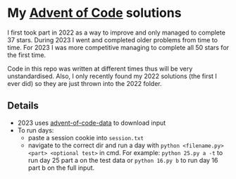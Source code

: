 # My [Advent of Code](https://adventofcode.com/) solutions

I first took part in 2022 as a way to improve and only managed to complete 37 stars. During 2023 I went and completed older problems from time to time. For 2023 I was more competitive managing to complete all 50 stars for the first time.

Code in this repo was written at different times thus will be very unstandardised. Also, I only recently found my 2022 solutions (the first I ever did) so they are just thrown into the 2022 folder. 

## Details
- 2023 uses [advent-of-code-data](https://github.com/wimglenn/advent-of-code-data) to download input
- To run days:
    - paste a session cookie into ```session.txt```
    - navigate to the correct dir and run a day with ```python <filename.py> <part> <optional test>``` in cmd. For example: ```python 25.py a -t``` to run day 25 part a on the test data or ```python 16.py b``` to run day 16 part b on the full input.